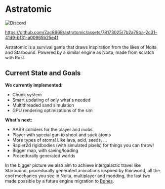 # Astratomic

[![Discord](https://img.shields.io/discord/865004050357682246?logo=discord&logoColor=white)](https://discord.gg/JFhxYBvxR8) 

https://github.com/Zac8668/astratomic/assets/78173025/7b2a79ba-2c31-41d9-bf31-a00965b25e41

Astratomic is a survival game that draws inspiration from the likes of Noita and Starbound.
Powered by a similar engine as Noita, made from scratch with Rust.

## Current State and Goals

**We currently implemented:**
  - Chunk system
  - Smart updating of only what's needed
  - Multithreaded sand simulation
  - GPU rendering optimizations of the sim

**What's next:**
  - AABB colliders for the player and mobs
  - Player with special gun to shoot and suck atoms
  - More types of atoms! Like lava, acid, seeds, ...
  - Rapier2d rigidbodies (with simulated pixels) for things you can throw!
  - Bigger map, with saving/loading
  - Procedurally generated worlds
  
In the bigger picture we also aim to achieve intergalactic travel like Starbound, procedurally generated animations inspired by Rainworld, all the cool mechanics you see in Noita, multiplayer and modding, the last two made possible by a future engine migration to [Bones](https://github.com/fishfolk/bones/).
